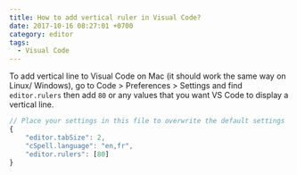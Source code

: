 ```yaml
---
title: How to add vertical ruler in Visual Code?
date: 2017-10-16 08:27:01 +0700
category: editor
tags: 
  - Visual Code
---
```


To add vertical line to Visual Code on Mac (it should work the same way on Linux/
Windows), go to Code > Preferences > Settings and find `editor.rulers` then
add `80` or any values that you want VS Code to display a vertical line. 

```javascript
// Place your settings in this file to overwrite the default settings
{
    "editor.tabSize": 2,
    "cSpell.language": "en,fr",
    "editor.rulers": [80]
}
```